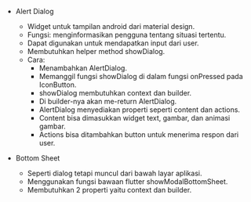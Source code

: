 - Alert Dialog
  - Widget untuk tampilan android dari material design.
  - Fungsi: menginformasikan pengguna tentang situasi tertentu.
  - Dapat digunakan untuk mendapatkan input dari user.
  - Membutuhkan helper method showDialog.
  - Cara:
    - Menambahkan AlertDialog.
    - Memanggil fungsi showDialog di dalam fungsi onPressed pada IconButton.
    - showDialog membutuhkan context dan builder.
    - Di builder-nya akan me-return AlertDialog.
    - AlertDialog menyediakan properti seperti content dan actions.
    - Content bisa dimasukkan widget text, gambar, dan animasi gambar.
    - Actions bisa ditambahkan button untuk menerima respon dari user.

- Bottom Sheet
  - Seperti dialog tetapi muncul dari bawah layar aplikasi.
  - Menggunakan fungsi bawaan flutter showModalBottomSheet.
  - Membutuhkan 2 properti yaitu context dan builder.